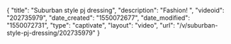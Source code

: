 {
    "title": "Suburban style pj dressing",
    "description": "Fashion! ",
    "videoid": "202735979",
    "date_created": "1550072677",
    "date_modified": "1550072731",
    "type": "captivate",
    "layout": "video",
    "url": "\/v\/suburban-style-pj-dressing\/202735979"
}